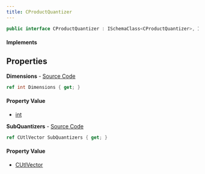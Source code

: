 ```yaml
---
title: CProductQuantizer
---
```


```csharp
public interface CProductQuantizer : ISchemaClass<CProductQuantizer>, ISchemaField, ISchemaClass, INativeHandle
```

#### Implements

## Properties

**Dimensions** - [Source Code](https://github.com/swiftly-solution/swiftlys2/blob/main/managed/src/SwiftlyS2.Generated/Schemas/Interfaces/CProductQuantizer.cs#L19)

```csharp
ref int Dimensions { get; }
```

#### Property Value

- [int](https://learn.microsoft.com/dotnet/api/system.int32)

**SubQuantizers** - [Source Code](https://github.com/swiftly-solution/swiftlys2/blob/main/managed/src/SwiftlyS2.Generated/Schemas/Interfaces/CProductQuantizer.cs#L17)

```csharp
ref CUtlVector SubQuantizers { get; }
```

#### Property Value

- [CUtlVector](/docs/api/shared/natives/cutlvector)

